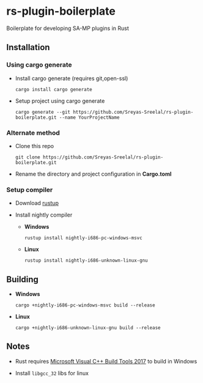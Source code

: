 # rs-plugin-boilerplate
Boilerplate for developing SA-MP plugins in Rust

## Installation

### Using cargo generate
* Install cargo generate (requires git,open-ssl)

	`cargo install cargo generate`
* Setup project using cargo generate

	`cargo generate --git https://github.com/Sreyas-Sreelal/rs-plugin-boilerplate.git --name YourProjectName`
### Alternate method
* Clone this repo

	`git clone https://github.com/Sreyas-Sreelal/rs-plugin-boilerplate.git`

* Rename the directory and project configuration in **Cargo.toml**

### Setup compiler
* Download [rustup](https://win.rustup.rs)
* Install nightly compiler 
	
	* **Windows**

		`rustup install nightly-i686-pc-windows-msvc`
	* **Linux**

		`rustup install nightly-i686-unknown-linux-gnu`
## Building
* **Windows**
	
	`cargo +nightly-i686-pc-windows-msvc build --release`
* **Linux**
	
	`cargo +nightly-i686-unknown-linux-gnu build --release`

## Notes
* Rust requires  [Microsoft Visual C++ Build Tools 2017](https://www.visualstudio.com/downloads/#build-tools-for-visual-studio-2017) to build in Windows

* Install `libgcc_32` libs for linux   

